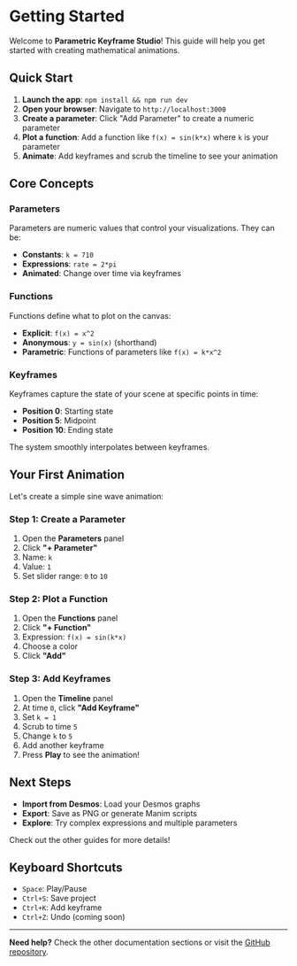 # Getting Started

Welcome to **Parametric Keyframe Studio**! This guide will help you get started with creating mathematical animations.

## Quick Start

1. **Launch the app**: `npm install && npm run dev`
2. **Open your browser**: Navigate to `http://localhost:3000`
3. **Create a parameter**: Click "Add Parameter" to create a numeric parameter
4. **Plot a function**: Add a function like `f(x) = sin(k*x)` where `k` is your parameter
5. **Animate**: Add keyframes and scrub the timeline to see your animation

## Core Concepts

### Parameters

Parameters are numeric values that control your visualizations. They can be:
- **Constants**: `k = 710`
- **Expressions**: `rate = 2*pi`
- **Animated**: Change over time via keyframes

### Functions

Functions define what to plot on the canvas:
- **Explicit**: `f(x) = x^2`
- **Anonymous**: `y = sin(x)` (shorthand)
- **Parametric**: Functions of parameters like `f(x) = k*x^2`

### Keyframes

Keyframes capture the state of your scene at specific points in time:
- **Position 0**: Starting state
- **Position 5**: Midpoint
- **Position 10**: Ending state

The system smoothly interpolates between keyframes.

## Your First Animation

Let's create a simple sine wave animation:

### Step 1: Create a Parameter

1. Open the **Parameters** panel
2. Click **"+ Parameter"**
3. Name: `k`
4. Value: `1`
5. Set slider range: `0` to `10`

### Step 2: Plot a Function

1. Open the **Functions** panel
2. Click **"+ Function"**
3. Expression: `f(x) = sin(k*x)`
4. Choose a color
5. Click **"Add"**

### Step 3: Add Keyframes

1. Open the **Timeline** panel
2. At time `0`, click **"Add Keyframe"**
3. Set `k = 1`
4. Scrub to time `5`
5. Change `k` to `5`
6. Add another keyframe
7. Press **Play** to see the animation!

## Next Steps

- **Import from Desmos**: Load your Desmos graphs
- **Export**: Save as PNG or generate Manim scripts
- **Explore**: Try complex expressions and multiple parameters

Check out the other guides for more details!

## Keyboard Shortcuts

- `Space`: Play/Pause
- `Ctrl+S`: Save project
- `Ctrl+K`: Add keyframe
- `Ctrl+Z`: Undo (coming soon)

---

**Need help?** Check the other documentation sections or visit the [GitHub repository](https://github.com/tsolomon89/manim-director-suite).
